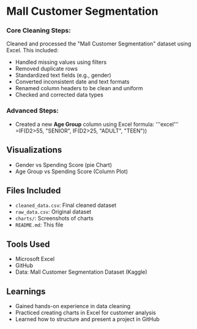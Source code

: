 # Mall Customer Segmentation

### Core Cleaning Steps:
Cleaned and processed the "Mall Customer Segmentation" dataset using Excel. This included:
- Handled missing values using filters
- Removed duplicate rows
- Standardized text fields (e.g., gender)
- Converted inconsistent date and text formats
- Renamed column headers to be clean and uniform
- Checked and corrected data types

### Advanced Steps:
- Created a new **Age Group** column using Excel formula:
  '''excel'''
  =IF(D2>55, "SENIOR", IF(D2>25, "ADULT", "TEEN"))

## Visualizations
- Gender vs Spending Score (pie Chart)
- Age Group vs Spending Score (Column Plot)

## Files Included
- `cleaned_data.csv`: Final cleaned dataset
- `raw_data.csv`: Original dataset
- `charts/`: Screenshots of charts
- `README.md`: This file

## Tools Used
- Microsoft Excel
- GitHub
- Data: Mall Customer Segmentation Dataset (Kaggle)

## Learnings
- Gained hands-on experience in data cleaning
- Practiced creating charts in Excel for customer analysis
- Learned how to structure and present a project in GitHub

